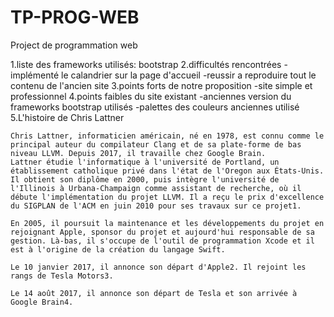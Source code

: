 # TP-PROG-WEB
Project de programmation web

1.liste des frameworks utilisés:
	bootstrap
2.difficultés rencontrées
	-implémenté le calandrier sur la page d'accueil
	-reussir a reproduire tout le contenu de l'ancien site
3.points forts de notre proposition
	-site simple et professionnel
4.points faibles du site existant
	-anciennes version du frameworks bootstrap utilisés
	-palettes des couleurs anciennes utilisé
5.L'histoire de Chris Lattner

	Chris Lattner, informaticien américain, né en 1978, est connu comme le principal auteur du compilateur Clang et de sa plate-forme de bas niveau LLVM. Depuis 2017, il travaille chez Google Brain.
	Lattner étudie l'informatique à l'université de Portland, un établissement catholique privé dans l'état de l'Oregon aux États-Unis. Il obtient son diplôme en 2000, puis intègre l'université de l'Illinois à Urbana-Champaign comme assistant de recherche, où il débute l'implémentation du projet LLVM. Il a reçu le prix d'excellence du SIGPLAN de l'ACM en juin 2010 pour ses travaux sur ce projet1.

	En 2005, il poursuit la maintenance et les développements du projet en rejoignant Apple, sponsor du projet et aujourd'hui responsable de sa gestion. Là-bas, il s'occupe de l'outil de programmation Xcode et il est à l'origine de la création du langage Swift.

	Le 10 janvier 2017, il annonce son départ d'Apple2. Il rejoint les rangs de Tesla Motors3.

	Le 14 août 2017, il annonce son départ de Tesla et son arrivée à Google Brain4.
 
